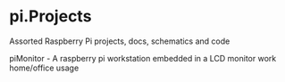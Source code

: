 # pi.Projects
Assorted Raspberry Pi projects, docs, schematics and code


piMonitor - A raspberry pi workstation embedded in a LCD monitor work home/office usage
